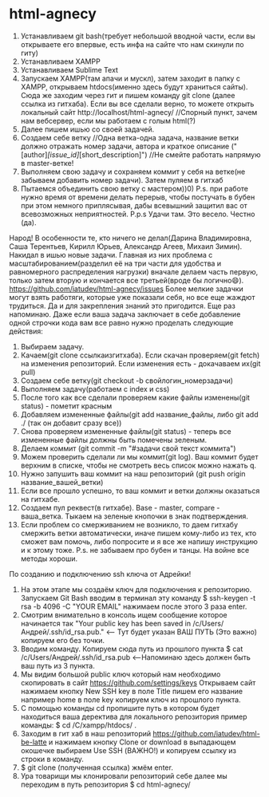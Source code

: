 # html-agnecy
1) Устанавливаем git bash(требует небольшой вводной части, если вы открываете его впервые, есть инфа на сайте что нам скинули по гиту)
2) Устанавливаем XAMPP
3) Устанавливаем Sublime Text
4) Запускаем XAMPP(там апачи и мускл), затем заходит в папку с XAMPP, открываем  htdocs(именно здесь будут храниться сайты). Сюда же заходим через гит и пишем команду git clone (далее ссылка из гитхаба). Если вы все сделали верно, то можете открыть локальный сайт http://localhost/html-agnecy/ //Спорный пункт, зачем нам вебсервер, если мы работаем с голым html(?)
5) Далее пишем ишью со своей задачей.
6) Создаем себе ветку //Одна ветка-одна задача, название ветки должно отражать номер задачи, автора и краткое описание ("[author]_[issue_id]_[short_description]")
//Не смейте работать напрямую в master-ветке!
7) Выполняем свою задачу и сохраняем коммит у себя на ветке(не забываем добавить номер задачи). Затем пуляем в гитхаб
8) Пытаемся объединить свою ветку с мастером))0)
P.s. при работе нужно время от времени делать перерыв, чтобы постучать в бубен при этом немного приплясывая, дабы всевышний защитил вас от всевозможных неприятностей.
P.p.s Удачи там. Это весело. Честно (да).





Народ!
В особенности те, кто ничего не делал(Дарина Владимировна, Саша Терентьев, Кирилл Юрьев, Александр Агеев, Михаил Зимин). 
Накидал в ишью новые задачи. Главная из них проблема с масштабированием(разделил её на три части для удобства и равномерного распределения нагрузки) вначале делаем часть первую, только затем вторую и кончается все третьей(вроде бы логично😄). 
https://github.com/iatudev/html-agnecy/issues
Более мелкие задачки могут взять работяги, которые уже показали себя, но все еще жаждют трудиться. Да и для закрепления знаний это пригодится. 
Еще раз напоминаю. Даже если ваша задача заключает в себе добавление одной строчки кода вам все равно нужно проделать следующие действия:
1) Выбираем задачу.
2) Качаем(git clone ссылкаизгитхаба). Если скачан проверяем(git fetch) на изменения репозиторий. Если изменения есть - докачаваем их(git pull)
3) Создаем себе ветку(git checkout -b свойлогин_номерзадачи)
4) Выполняем задачу(работаем с index и css)
5) После того как все сделали проверяем какие файлы изменены(git status) - пометит красным
6) Добавляем измененные файлы(git add название_файлы, либо git add ./ (так он добавит сразу все))
7) Снова проверяем измененные файлы(git status) - теперь все измененные файлы должны быть помечены зеленым.
8) Делаем коммит (git commit -m "#задачи свой текст коммита")
9) Можем проверить сделали ли мы коммит(git log). Ваш коммит будет верхним в списке, чтобы не смотреть весь список можно нажать q.
10) Нужно запушить ваш коммит на наш репозиторий (git push origin название_вашей_ветки)
11) Если все прошло успешно, то ваш коммит и ветки должны оказаться на гитхабе.
12) Создаем пул реквест(в гитхабе). Base - master, compare - ваша_ветка. Тыкаем на зеленые кнопочки в знак подтверждения.
13) Если проблем со смерживанием не возникло, то даем гитхабу смержить ветки автоматически, иначе пишем кому-либо из тех, кто сможет вам помочь, либо попросите и я все же напишу инструкцию и к этому тоже.
P.s. не забываем про бубен и танцы. На войне все методы хороши.






По созданию и подключению ssh ключа от Адрейки!

1) На этом этапе мы создаём ключ для подключения к репозиторию. Запускаем Git Bash вводим в терминал эту команду $ ssh-keygen -t rsa -b 4096 -C "YOUR EMAIL" нажимаем после этого 3 раза enter.
2) Смотрим внимательно в консоль ищем сообщение которое начинается так "Your public key has been saved in /c/Users/Андрей/.ssh/id_rsa.pub." <— Тут будет указан ВАШ ПУТЬ (Это важно) копируем его без точки.
3) Вводим команду. Копируем сюда путь из прошлого пункта $ cat /c/Users/Андрей/.ssh/id_rsa.pub <--Напоминаю здесь должен быть ваш путь из 3 пункта.
4) Мы видим большой public ключ который нам необходимо скопировать в сайт https://github.com/settings/keys Открываем сайт нажимаем кнопку New SSH key в поле Title пишем его название например home в поле key копируем ключ из прошлого пункта. 
5) С помощью команды cd пропишите путь в котором будет находиться ваша деректива для локального репозитория пример команды: $ cd /C/xampp/htdocs/  .
6) Заходим в гит хаб в наш репозиторий https://github.com/iatudev/html-be-latte и нажимаем кнопку Clone or download в выпадающем окошечке выбираем Use SSH (ВАЖНО!) и копируем ссылку из строки в команду.
7) $ git clone (полученная ссылка) жмём enter.
8) Ура товарищи мы клонировали репозиторий себе далее мы переходим в путь репозитория $ cd html-agnecy/